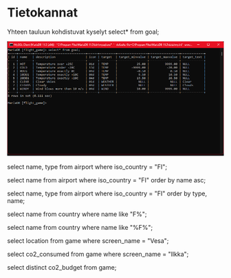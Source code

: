 # Tietokannat

Yhteen tauluun kohdistuvat kyselyt
select* from goal;

![Screenshot](Screenshot%202024-09-18%20114117.png)

select name, type from airport where iso_country = "FI";

select name from airport where iso_country = "FI" order by name asc;

select name, type from airport where iso_country = "FI" order by type, name;

select name from country where name like "F%";

select name from country where name like "%F%";

select location from game where screen_name = "Vesa";

select co2_consumed from game where screen_name = "Ilkka";

select distinct co2_budget from game;
